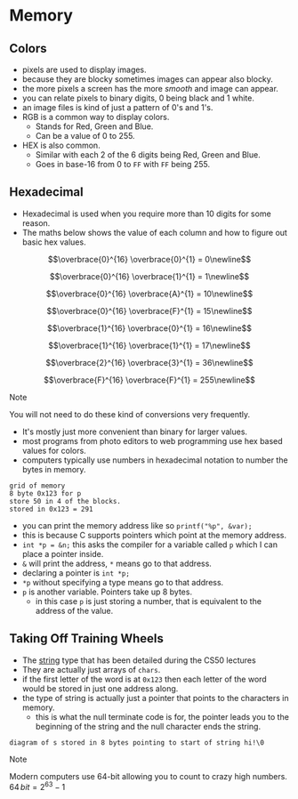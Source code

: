 # Memory 

## Colors

- pixels are used to display images.
- because they are blocky sometimes images can appear also blocky.
- the more pixels a screen has the more _smooth_ and image can appear.
- you can relate pixels to binary digits, 0 being black and 1 white.
- an image files is kind of just a pattern of 0's and 1's. 
- RGB is a common way to display colors.
    - Stands for Red, Green and Blue. 
    - Can be a value of 0 to 255.
- HEX is also common.  
    - Similar with each 2 of the 6 digits being Red, Green and Blue.
    - Goes in base-16 from 0 to `FF` with `FF` being 255.

## Hexadecimal

- Hexadecimal is used when you require more than 10 digits for some reason.
- The maths below shows the value of each column and how to figure out basic hex values.

``` math
\overbrace{0}^{16} \overbrace{0}^{1} = 0\newline
```
``` math
\overbrace{0}^{16} \overbrace{1}^{1} = 1\newline
```
``` math
\overbrace{0}^{16} \overbrace{A}^{1} = 10\newline
```
``` math
\overbrace{0}^{16} \overbrace{F}^{1} = 15\newline
```
``` math
\overbrace{1}^{16} \overbrace{0}^{1} = 16\newline
```
``` math
\overbrace{1}^{16} \overbrace{1}^{1} = 17\newline
```
``` math
\overbrace{2}^{16} \overbrace{3}^{1} = 36\newline
```
``` math
\overbrace{F}^{16} \overbrace{F}^{1} = 255\newline
```

> [!NOTE]
> You will not need to do these kind of conversions very frequently.

- It's mostly just more convenient than binary for larger values.
- most programs from photo editors to web programming use hex based values for colors.
- computers typically use numbers in hexadecimal notation to number the bytes in memory. 

```
grid of memory
8 byte 0x123 for p
store 50 in 4 of the blocks. 
stored in 0x123 = 291 
``` 

- you can print the memory address like so `printf("%p", &var);`
- this is because C supports pointers which point at the memory address.
- `int *p = &n;` this asks the compiler for a variable called `p` which I can place a pointer inside.
- `&` will print the address, `*` means go to that address.
- declaring a pointer is `int *p;`
- `*p` without specifying a type means go to that address.
- `p` is another variable. Pointers take up 8 bytes.
    - in this case `p` is just storing a number, that is equivalent to the address of the value.


## Taking Off Training Wheels

- The [string](https://manual.cs50.io/3/get_string) type that has been detailed during the CS50 lectures
- They are actually just arrays of `chars`.
- if the first letter of the word is at `0x123` then each letter of the word would be stored in just one address along.
- the type of string is actually just a pointer that points to the characters in memory.
    - this is what the null terminate code is for, the pointer leads you to the beginning of the string and the null character ends the string.

```
diagram of s stored in 8 bytes pointing to start of string hi!\0
```

> [!NOTE]
> Modern computers use 64-bit allowing you to count to crazy high numbers. $64\,bit = 2^{63} - 1$


